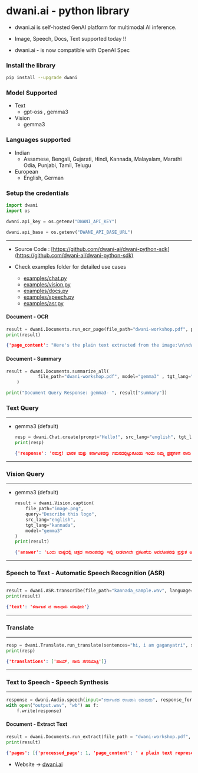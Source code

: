 # dwani.ai - python library

- dwani.ai is self-hosted GenAI platform for multimodal AI inference.

- Image, Speech, Docs, Text supported today !!

- dwani.ai - is now compatible with OpenAI Spec

### Install the library
```bash
pip install --upgrade dwani
```

### Model Supported
- Text
  - gpt-oss , gemma3
- Vision
  - gemma3

### Languages supported
- Indian
  - Assamese, Bengali, Gujarati, Hindi, Kannada, Malayalam, Marathi Odia, Punjabi, Tamil, Telugu
- European
  - English, German

### Setup the credentials
```python
import dwani
import os

dwani.api_key = os.getenv("DWANI_API_KEY")

dwani.api_base = os.getenv("DWANI_API_BASE_URL")
```


---

- Source Code : [https://github.com/dwani-ai/dwani-python-sdk](https://github.com/dwani-ai/dwani-python-sdk)
- Check examples folder for detailed use cases 

  - [examples/chat.py](examples/chat.py)
  - [examples/vision.py](examples/vision.py)
  - [examples/docs.py](examples/docs.py)
  - [examples/speech.py](examples/speech.py)
  - [examples/asr.py](examples/asr.py)

#### Document - OCR
```python
result = dwani.Documents.run_ocr_page(file_path="dwani-workshop.pdf", page_number=1, model="gemma3")
print(result)
```
```json
{'page_content': "Here's the plain text extracted from the image:\n\ndwani's Goals\n\nTo integrate and enhance the following models and services for Kannada:\n\n*   **Automatic Speech Recognition (ASR):**"}
```


#### Document - Summary

```python
result = dwani.Documents.summarize_all(
            file_path="dwani-workshop.pdf", model="gemma3" , tgt_lang="english"  
    )

print("Document Query Response: gemma3- ", result["summary"])
```


### Text Query 
---
- gemma3 (default)

  ```python
  resp = dwani.Chat.create(prompt="Hello!", src_lang="english", tgt_lang="kannada", model="gemma3")
  print(resp)
  ```
  ```json
  {'response': 'ನಮಸ್ತೆ! ಭಾರತ ಮತ್ತು ಕರ್ನಾಟಕವನ್ನು ಗಮನದಲ್ಲಿಟ್ಟುಕೊಂಡು ಇಂದು ನಿಮ್ಮ ಪ್ರಶ್ನೆಗಳಿಗೆ ನಾನು ನಿಮಗೆ ಹೇಗೆ ಸಹಾಯ ಮಾಡಲಿ?'}
  ```

---
### Vision Query
---
- gemma3 (default)
    ```python
    result = dwani.Vision.caption(
        file_path="image.png",
        query="Describe this logo",
        src_lang="english",
        tgt_lang="kannada",
        model="gemma3"
    )
    print(result)
    ```
    ```json
    {'answer': 'ಒಂದು ವಾಕ್ಯದಲ್ಲಿ ಚಿತ್ರದ ಸಾರಾಂಶವನ್ನು ಇಲ್ಲಿ ನೀಡಲಾಗಿದೆಃ ಪ್ರಕಟಣೆಯ ಅವಲೋಕನವು ಪ್ರಸ್ತುತ ಅರವತ್ತನಾಲ್ಕು ದೇಶಗಳು/ಪ್ರದೇಶಗಳನ್ನು ಸೇರಿಸಲಾಗಿದೆ ಮತ್ತು ಇನ್ನೂ ಹದಿನಾರು ಪ್ರದೇಶಗಳನ್ನು ಸೇರಿಸಬೇಕಾಗಿದೆ. ಒದಗಿಸಲಾದ ಚಿತ್ರದಲ್ಲಿ ಲಾಂಛನವು ಕಾಣಿಸುವುದಿಲ್ಲ.'}
    ```

---
### Speech to Text -  Automatic Speech Recognition (ASR)
---
```python
result = dwani.ASR.transcribe(file_path="kannada_sample.wav", language="kannada")
print(result)
```
```json
{'text': 'ಕರ್ನಾಟಕ ದ ರಾಜಧಾನಿ ಯಾವುದು'}
```
---
### Translate
---
```python
resp = dwani.Translate.run_translate(sentences="hi, i am gaganyatri", src_lang="english", tgt_lang="kannada")
print(resp)
```
```json
{'translations': ['ಹಾಯ್, ನಾನು ಗಗನಯಾತ್ರಿ']}
```
---
### Text to Speech -  Speech Synthesis
---
```python
response = dwani.Audio.speech(input="ಕರ್ನಾಟಕದ ರಾಜಧಾನಿ ಯಾವುದು", response_format="wav", language="kannada")
with open("output.wav", "wb") as f:
    f.write(response)
```

#### Document - Extract Text
```python
result = dwani.Documents.run_extract(file_path = "dwani-workshop.pdf", page_number=1, src_lang="english",tgt_lang="kannada" )
print(result)
```
```json
{'pages': [{'processed_page': 1, 'page_content': ' a plain text representation of the document', 'translated_content': 'ಡಾಕ್ಯುಮೆಂಟ್ನ ಸರಳ ಪಠ್ಯ ಪ್ರಾತಿನಿಧ್ಯವನ್ನು ಇಲ್ಲಿ ನೀಡಲಾಗಿದೆ, ಅದನ್ನು ಸ್ವಾಭಾವಿಕವಾಗಿ ಓದುವಂತೆಃ'}]}
```

- Website -> [dwani.ai](https://dwani.ai)


<!-- 
## local development
pip install -e .


pip install twine build
rm -rf dist/
python -m build

python -m twine upload dist/*

-->

<!--
Without Batch  
2025-07-14 13:39:50,330 - dwani_api - INFO - Request to /indic-summarize-pdf-all took 245.381 seconds
INFO:dwani_api:Request to /indic-summarize-pdf-all took 245.381 seconds

With Batch

vllm serve google/gemma-3-4b-it --served-model-name gemma3 --host 0.0.0.0 --port 9000 --gpu-memory-utilization 0.8 --tensor-parallel-size 1 --max-model-len 65536     --dtype bfloat16 


-->